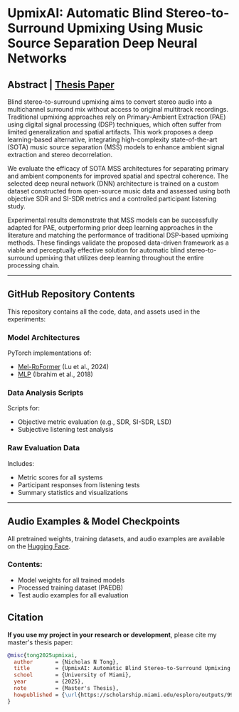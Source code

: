 # UpmixAI: Automatic Blind Stereo-to-Surround Upmixing Using Music Source Separation Deep Neural Networks

## Abstract | [Thesis Paper](https://scholarship.miami.edu/esploro/outputs/991032663037302976)
Blind stereo-to-surround upmixing aims to convert stereo audio into a multichannel surround mix without access to original multitrack recordings. Traditional upmixing approaches rely on Primary-Ambient Extraction (PAE) using digital signal processing (DSP) techniques, which often suffer from limited generalization and spatial artifacts. This work proposes a deep learning-based alternative, integrating high-complexity state-of-the-art (SOTA) music source separation (MSS) models to enhance ambient signal extraction and stereo decorrelation.

We evaluate the efficacy of SOTA MSS architectures for separating primary and ambient components for improved spatial and spectral coherence. The selected deep neural network (DNN) architecture is trained on a custom dataset constructed from open-source music data and assessed using both objective SDR and SI-SDR metrics and a controlled participant listening study.

Experimental results demonstrate that MSS models can be successfully adapted for PAE, outperforming prior deep learning approaches in the literature and matching the performance of traditional DSP-based upmixing methods. These findings validate the proposed data-driven framework as a viable and perceptually effective solution for automatic blind stereo-to-surround upmixing that utilizes deep learning throughout the entire processing chain.

---

## GitHub Repository Contents
This repository contains all the code, data, and assets used in the experiments:

### Model Architectures
PyTorch implementations of:
- [Mel-RoFormer](https://ieeexplore.ieee.org/abstract/document/10446843) (Lu et al., 2024)
- [MLP](https://ieeexplore.ieee.org/abstract/document/8461459) (Ibrahim et al., 2018)

### Data Analysis Scripts
Scripts for:
- Objective metric evaluation (e.g., SDR, SI-SDR, LSD)
- Subjective listening test analysis

### Raw Evaluation Data
Includes:
- Metric scores for all systems
- Participant responses from listening tests
- Summary statistics and visualizations

---

## Audio Examples & Model Checkpoints

All pretrained weights, training datasets, and audio examples are available on the [Hugging Face](https://huggingface.co/nick7ong/).

### Contents:
- Model weights for all trained models
- Processed training dataset (PAEDB)
- Test audio examples for all evaluation


## Citation

**If you use my project in your research or development**, please cite my master's thesis paper:

```bibtex
@misc{tong2025upmixai,
  author       = {Nicholas N Tong},
  title        = {UpmixAI: Automatic Blind Stereo-to-Surround Upmixing Using Music Source Separation Deep Neural Networks},
  school       = {University of Miami},
  year         = {2025},
  note         = {Master's Thesis},
  howpublished = {\url{https://scholarship.miami.edu/esploro/outputs/991032663037302976}}
}
```



